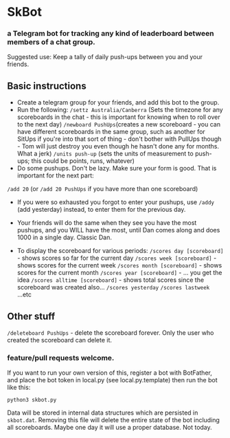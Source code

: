 # SkBot
### a Telegram bot for tracking any kind of leaderboard between members of a chat group.

Suggested use: Keep a tally of daily push-ups between you and your friends.

## Basic instructions 
* Create a telegram group for your friends, and add this bot to the group.
* Run the following:
`/settz Australia/Canberra` (Sets the timezone for any scoreboards in the chat - this is important for knowing when to roll over to the next day)
`/newboard PushUps`(creates a new scoreboard - you can have different scoreboards in the same group, such as another for SitUps if you're into that sort of thing - don't bother with PullUps though - Tom will just destroy you even though he hasn't done any for months.  What a jerk)
`/units push-up` (sets the units of measurement to push-ups; this could be points, runs, whatever)
* Do some pushups.  Don't be lazy.  Make sure your form is good.  That is important for the next part:

`/add 20` (or `/add 20 PushUps` if you have more than one scoreboard)

* If you were so exhausted you forgot to enter your pushups, use `/addy` (add yesterday) instead, to enter them for the previous day.
* Your friends will do the same when they see you have the most pushups, and you WILL have the most, until Dan comes along and does 1000 in a single day.  Classic Dan.

* To display the scoreboard for various periods:
`/scores day [scoreboard]`   - shows scores so far for the current day
`/scores week [scoreboard]`  - shows scores for the current week
`/scores month [scoreboard]` - shows scores for the current month
`/scores year [scoreboard]`  - ... you get the idea
`/scores alltime [scoreboard]` - shows total scores since the scoreboard was created
also...
`/scores yesterday`
`/scores lastweek`
...etc

## Other stuff
`/deleteboard PushUps` - delete the scoreboard forever.  Only the user who created the scoreboard can delete it.

### feature/pull requests welcome. 

If you want to run your own version of this, register a bot with BotFather, and place the bot token in local.py (see local.py.template)
then run the bot like this:

`python3 skbot.py`

Data will be stored in internal data structures which are persisted in `skbot.dat`. Removing this file will delete the entire state of the bot including all scoreboards.  Maybe one day it will use a proper database. Not today.
